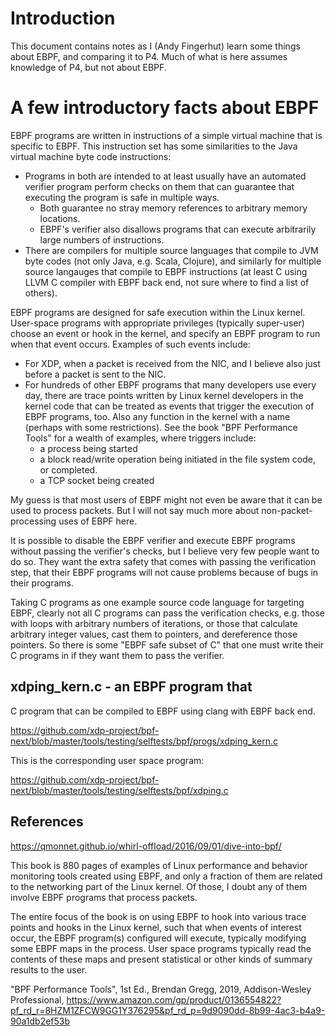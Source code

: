 # Introduction

This document contains notes as I (Andy Fingerhut) learn some things
about EBPF, and comparing it to P4.  Much of what is here assumes
knowledge of P4, but not about EBPF.


# A few introductory facts about EBPF

EBPF programs are written in instructions of a simple virtual machine
that is specific to EBPF.  This instruction set has some similarities
to the Java virtual machine byte code instructions:

+ Programs in both are intended to at least usually have an automated
  verifier program perform checks on them that can guarantee that
  executing the program is safe in multiple ways.
  + Both guarantee no stray memory references to arbitrary memory locations.
  + EBPF's verifier also disallows programs that can execute
    arbitrarily large numbers of instructions.
+ There are compilers for multiple source languages that compile to
  JVM byte codes (not only Java, e.g. Scala, Clojure), and similarly
  for multiple source langauges that compile to EBPF instructions (at
  least C using LLVM C compiler with EBPF back end, not sure where to
  find a list of others).

EBPF programs are designed for safe execution within the Linux kernel.
User-space programs with appropriate privileges (typically super-user)
choose an event or hook in the kernel, and specify an EBPF program to
run when that event occurs.  Examples of such events include:

+ For XDP, when a packet is received from the NIC, and I believe also
  just before a packet is sent to the NIC.
+ For hundreds of other EBPF programs that many developers use every
  day, there are trace points written by Linux kernel developers in
  the kernel code that can be treated as events that trigger the
  execution of EBPF programs, too.  Also any function in the kernel
  with a name (perhaps with some restrictions).  See the book "BPF
  Performance Tools" for a wealth of examples, where triggers include:
  + a process being started
  + a block read/write operation being initiated in the file system
    code, or completed.
  + a TCP socket being created

My guess is that most users of EBPF might not even be aware that it
can be used to process packets.  But I will not say much more about
non-packet-processing uses of EBPF here.

It is possible to disable the EBPF verifier and execute EBPF programs
without passing the verifier's checks, but I believe very few people
want to do so.  They want the extra safety that comes with passing the
verification step, that their EBPF programs will not cause problems
because of bugs in their programs.

Taking C programs as one example source code language for targeting
EBPF, clearly not all C programs can pass the verification checks,
e.g. those with loops with arbitrary numbers of iterations, or those
that calculate arbitrary integer values, cast them to pointers, and
dereference those pointers.  So there is some "EBPF safe subset of C"
that one must write their C programs in if they want them to pass the
verifier.


## xdping_kern.c - an EBPF program that 

C program that can be compiled to EBPF using clang with EBPF back end.

https://github.com/xdp-project/bpf-next/blob/master/tools/testing/selftests/bpf/progs/xdping_kern.c

This is the corresponding user space program:

https://github.com/xdp-project/bpf-next/blob/master/tools/testing/selftests/bpf/xdping.c



## References

https://qmonnet.github.io/whirl-offload/2016/09/01/dive-into-bpf/

This book is 880 pages of examples of Linux performance and behavior
monitoring tools created using EBPF, and only a fraction of them are
related to the networking part of the Linux kernel.  Of those, I doubt
any of them involve EBPF programs that process packets.

The entire focus of the book is on using EBPF to hook into various
trace points and hooks in the Linux kernel, such that when events of
interest occur, the EBPF program(s) configured will execute, typically
modifying some EBPF maps in the process.  User space programs
typically read the contents of these maps and present statistical or
other kinds of summary results to the user.

"BPF Performance Tools", 1st Ed., Brendan Gregg, 2019, Addison-Wesley
Professional,
https://www.amazon.com/gp/product/0136554822?pf_rd_r=8HZM1ZFCW9GG1Y376295&pf_rd_p=9d9090dd-8b99-4ac3-b4a9-90a1db2ef53b
